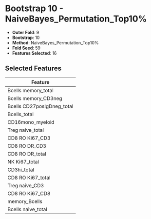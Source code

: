 # Bootstrap 10 - NaiveBayes_Permutation_Top10%

- **Outer Fold**: 9
- **Bootstrap**: 10
- **Method**: NaiveBayes_Permutation_Top10%
- **Fold Seed**: 59
- **Features Selected**: 16

## Selected Features

| Feature |
|---------|
| Bcells memory_total |
| Bcells memory_CD3neg |
| Bcells CD27posIgDneg_total |
| Bcells_total |
| CD16mono_myeloid |
| Treg naive_total |
| CD8  RO Ki67_CD3 |
| CD8 RO DR_CD3 |
| CD8 RO DR_total |
| NK Ki67_total |
| CD3hi_total |
| CD8 RO Ki67_total |
| Treg naive_CD3 |
| CD8 RO Ki67_CD8 |
| memory_Bcells |
| Bcells naive_total |
